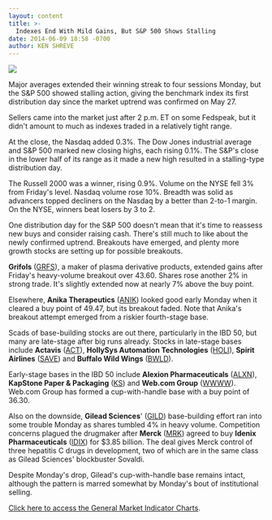 ```yaml
---
layout: content
title: >-
  Indexes End With Mild Gains, But S&P 500 Shows Stalling
date: 2014-06-09 18:58 -0700
author: KEN SHREVE
---
```






![](https://www.investors.com/wp-content/uploads/ibd-migrated-images/MPv_140610_635379252497910481.png)









Major averages extended their winning streak to four sessions Monday, but the S&P 500 showed stalling action, giving the benchmark index its first distribution day since the market uptrend was confirmed on May 27.

  

Sellers came into the market just after 2 p.m. ET on some Fedspeak, but it didn't amount to much as indexes traded in a relatively tight range.

  

At the close, the Nasdaq added 0.3%. The Dow Jones industrial average and S&P 500 marked new closing highs, each rising 0.1%. The S&P's close in the lower half of its range as it made a new high resulted in a stalling-type distribution day.

  

The Russell 2000 was a winner, rising 0.9%. Volume on the NYSE fell 3% from Friday's level. Nasdaq volume rose 10%. Breadth was solid as advancers topped decliners on the Nasdaq by a better than 2-to-1 margin. On the NYSE, winners beat losers by 3 to 2.

  

One distribution day for the S&P 500 doesn't mean that it's time to reassess new buys and consider raising cash. There's still much to like about the newly confirmed uptrend. Breakouts have emerged, and plenty more growth stocks are setting up for possible breakouts.

  

**Grifols** ([GRFS](https://research.investors.com/quote.aspx?symbol=GRFS)), a maker of plasma derivative products, extended gains after Friday's heavy-volume breakout over 43.60. Shares rose another 2% in strong trade. It's slightly extended now at nearly 7% above the buy point.

  

Elsewhere, **Anika Therapeutics** ([ANIK](https://research.investors.com/quote.aspx?symbol=ANIK)) looked good early Monday when it cleared a buy point of 49.47, but its breakout faded. Note that Anika's breakout attempt emerged from a riskier fourth-stage base.

  

Scads of base-building stocks are out there, particularly in the IBD 50, but many are late-stage after big runs already. Stocks in late-stage bases include **Actavis** ([ACT](https://research.investors.com/quote.aspx?symbol=ACT)), **HollySys Automation Technologies** ([HOLI](https://research.investors.com/quote.aspx?symbol=HOLI)), **Spirit Airlines** ([SAVE](https://research.investors.com/quote.aspx?symbol=SAVE)) and **Buffalo Wild Wings** ([BWLD](https://research.investors.com/quote.aspx?symbol=BWLD)).

  

Early-stage bases in the IBD 50 include **Alexion Pharmaceuticals** ([ALXN](https://research.investors.com/quote.aspx?symbol=ALXN)), **KapStone Paper & Packaging** ([KS](https://research.investors.com/quote.aspx?symbol=KS)) and **Web.com Group** ([WWWW](https://research.investors.com/quote.aspx?symbol=WWWW)). Web.com Group has formed a cup-with-handle base with a buy point of 36.30.

  

Also on the downside, **Gilead Sciences**' ([GILD](https://research.investors.com/quote.aspx?symbol=GILD)) base-building effort ran into some trouble Monday as shares tumbled 4% in heavy volume. Competition concerns plagued the drugmaker after **Merck** ([MRK](https://research.investors.com/quote.aspx?symbol=MRK)) agreed to buy **Idenix Pharmaceuticals** ([IDIX](https://research.investors.com/quote.aspx?symbol=IDIX)) for $3.85 billion. The deal gives Merck control of three hepatitis C drugs in development, two of which are in the same class as Gilead Sciences' blockbuster Sovaldi.

  

Despite Monday's drop, Gilead's cup-with-handle base remains intact, although the pattern is marred somewhat by Monday's bout of institutional selling.

  

[Click here to access the General Market Indicator Charts](https://www.investors.com/pdf/GMI_061014.pdf).




